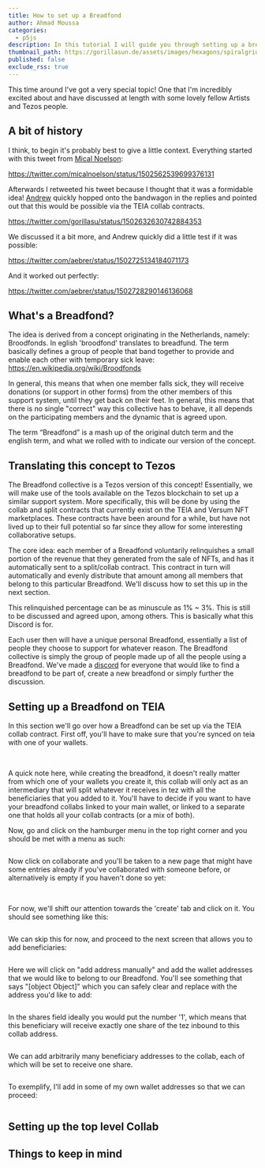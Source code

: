 ```yaml
---
title: How to set up a Breadfond
author: Ahmad Moussa
categories:
  - p5js
description: In this tutorial I will guide you through setting up a breadfond on the Tezos blockchain using the TEIA and/or Versum smart contracts.
thumbnail_path: https://gorillasun.de/assets/images/hexagons/spiralgrid.mp4
published: false
exclude_rss: true
---
```




This time around I've got a very special topic! One that I'm incredibly excited about and have discussed at length with some lovely fellow Artists and Tezos people.


<h2>A bit of history</h2>

I think, to begin it's probably best to give a little context. Everything started with this tweet from <a href='https://twitter.com/micalnoelson'>Mical Noelson</a>:

https://twitter.com/micalnoelson/status/1502562539699376131

Afterwards I retweeted his tweet because I thought that it was a formidable idea! <a href='https://twitter.com/aebrer'>Andrew</a> quickly hopped onto the bandwagon in the replies and pointed out that this would be possible via the TEIA collab contracts.

https://twitter.com/gorillasu/status/1502632630742884353

We discussed it a bit more, and Andrew quickly did a little test if it was possible:

https://twitter.com/aebrer/status/1502725134184071173

And it worked out perfectly:

https://twitter.com/aebrer/status/1502728290146136068



<h2>What's a Breadfond?</h2>

The idea is derived from a concept originating in the Netherlands, namely: Broodfonds. In eglish 'broodfond' translates to breadfund. The term basically defines a group of people that band together to provide and enable each other with temporary sick leave: https://en.wikipedia.org/wiki/Broodfonds

In general, this means that when one member falls sick, they will receive donations (or support in other forms) from the other members of this support system, until they get back on their feet. In general, this means that there is no single "correct" way this collective has to behave, it all depends on the participating members and the dynamic that is agreed upon.

The term “Breadfond” is a mash up of the original dutch term and the english term, and what we rolled with to indicate our version of the concept.




<h2>Translating this concept to Tezos</h2>


The Breadfond collective is a Tezos version of this concept! Essentially, we will make use of the tools available on the Tezos blockchain to set up a similar support system. More specifically, this will be done by using  the collab and split contracts that currently exist on the TEIA and Versum NFT marketplaces. These contracts have been around for a while, but have not lived up to their full potential so far since they allow for some interesting collaborative setups.

The core idea: each member of a Breadfond voluntarily relinquishes a small portion of the revenue that they generated from the sale of NFTs, and has it automatically sent to a split/collab contract. This contract in turn will automatically and evenly distribute that amount among all members that belong to this particular Breadfond. We'll discuss how to set this up in the next section.

This relinquished percentage can be as minuscule as 1% ~ 3%. This is still to be discussed and agreed upon, among others. This is basically what this Discord is for.

Each user then will have a unique personal Breadfond, essentially a list of people they choose to support for whatever reason. The Breadfond collective is simply the group of people made up of all the people using a Breadfond. We've made a <a href='https://discord.gg/nbpfU8P6XW'>discord</a> for everyone that would like to find a breadfond to be part of, create a new breadfond or simply further the discussion.


<h2>Setting up a Breadfond on TEIA</h2>

In this section we'll go over how a Breadfond can be set up via the TEIA collab contract. First off, you'll have to make sure that you're synced on teia with one of your wallets.

<span class="image fit" style="margin: 0 0 1em 0; padding: 0 0 0 0;">
  <img class="viewable" src="https://gorillasun.de/assets/images/breadfond_tutorial/1.png" alt="">
</span>

<span class="image fit" style="margin: 0 0 1em 0; padding: 0 0 0 0;">
  <img class="viewable" src="https://gorillasun.de/assets/images/breadfond_tutorial/2.png" alt="">
</span>

A quick note here, while creating the breadfond, it doesn't really matter from which one of your wallets you create it, this collab will only act as an intermediary that will split whatever it receives in tez with all the beneficiaries that you added to it. You'll have to decide if you want to have your breadfond collabs linked to your main wallet, or linked to a separate one that holds all your collab contracts (or a mix of both).

Now, go and click on the hamburger menu in the top right corner and you should be met with a menu as such:

<span class="image fit" style="margin: 0 0 1em 0; padding: 0 0 0 0;">
  <img class="viewable" src="https://gorillasun.de/assets/images/breadfond_tutorial/3.png" alt="">
</span>

Now click on collaborate and you'll be taken to a new page that might have some entries already if you've collaborated with someone before, or alternatively is empty if you haven't done so yet:

<span class="image fit" style="margin: 0 0 1em 0; padding: 0 0 0 0;">
  <img class="viewable" src="https://gorillasun.de/assets/images/breadfond_tutorial/4.png" alt="">
</span>

<span class="image fit" style="margin: 0 0 1em 0; padding: 0 0 0 0;">
  <img class="viewable" src="https://gorillasun.de/assets/images/breadfond_tutorial/6.png" alt="">
</span>

For now, we'll shift our attention towards the 'create' tab and click on it. You should see something like this:

<span class="image fit" style="margin: 0 0 1em 0; padding: 0 0 0 0;">
  <img class="viewable" src="https://gorillasun.de/assets/images/breadfond_tutorial/7.png" alt="">
</span>

We can skip this for now, and proceed to the next screen that allows you to add beneficiaries:

<span class="image fit" style="margin: 0 0 1em 0; padding: 0 0 0 0;">
  <img class="viewable" src="https://gorillasun.de/assets/images/breadfond_tutorial/8.png" alt="">
</span>

Here we will click on "add address manually" and add the wallet addresses that we would like to belong to our Breadfond. You'll see something that says "[object Object]" which you can safely clear and replace with the address you'd like to add:

<span class="image fit" style="margin: 0 0 1em 0; padding: 0 0 0 0;">
  <img class="viewable" src="https://gorillasun.de/assets/images/breadfond_tutorial/9.png" alt="">
</span>

In the shares field ideally you would put the number '1', which means that this beneficiary will receive exactly one share of the tez inbound to this collab address.

<span class="image fit" style="margin: 0 0 1em 0; padding: 0 0 0 0;">
  <img class="viewable" src="https://gorillasun.de/assets/images/breadfond_tutorial/10.png" alt="">
</span>

We can add arbitrarily many beneficiary addresses to the collab, each of which will be set to receive one share.

<span class="image fit" style="margin: 0 0 1em 0; padding: 0 0 0 0;">
  <img class="viewable" src="https://gorillasun.de/assets/images/breadfond_tutorial/11.png" alt="">
</span>

To exemplify, I'll add in some of my own wallet addresses so that we can proceed:

<span class="image fit" style="margin: 0 0 1em 0; padding: 0 0 0 0;">
  <img class="viewable" src="https://gorillasun.de/assets/images/breadfond_tutorial/11.png" alt="">
</span>

<h2>Setting up the top level Collab</h2>


<h2>Things to keep in mind</h2>




<div class="row gtr-50 gtr-uniform">
	<div class="col-6">
		<span class="image fit" style="margin: 0 0 1em 0; padding: 0 0 0 0;">
			<img class="viewable" src="https://gorillasun.de/assets/images/breadfond/50.png" alt="">
		</span>
	</div>
	<div class="col-6">
		<span class="image fit" style="margin: 0 0 1em 0; padding: 0 0 0 0;">
			<img class="viewable" src="https://gorillasun.de/assets/images/breadfond/27.png" alt="">
		</span>
	</div>
